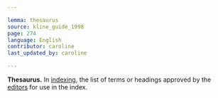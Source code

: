 ```yaml
---

lemma: thesaurus
source: kline_guide_1998
page: 274
language: English
contributor: caroline
last_updated_by: caroline

---
```


**Thesaurus.** In [indexing](index.html), the list of terms or headings approved by the [editors](editorScholarly.html) for use in the index.
